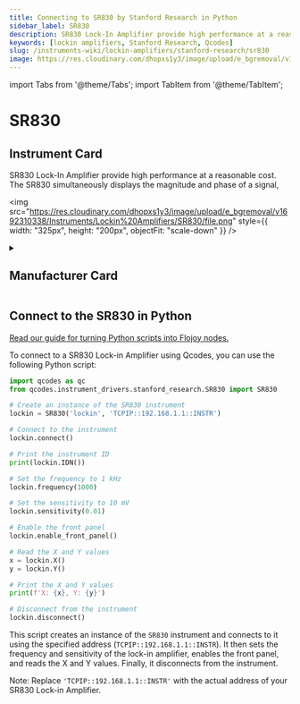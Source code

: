```yaml
---
title: Connecting to SR830 by Stanford Research in Python
sidebar_label: SR830
description: SR830 Lock-In Amplifier provide high performance at a reasonable cost. The SR830 simultaneously displays the magnitude and phase of a signal,
keywords: [lockin amplifiers, Stanford Research, Qcodes]
slug: /instruments-wiki/lockin-amplifiers/stanford-research/sr830
image: https://res.cloudinary.com/dhopxs1y3/image/upload/e_bgremoval/v1692310338/Instruments/Lockin%20Amplifiers/SR830/file.png
---
```


import Tabs from '@theme/Tabs';
import TabItem from '@theme/TabItem';

# SR830

## Instrument Card

<div className="flex">

<div>

SR830 Lock-In Amplifier provide high performance at a reasonable cost. The SR830 simultaneously displays the magnitude and phase of a signal,

</div>

<img src="https://res.cloudinary.com/dhopxs1y3/image/upload/e_bgremoval/v1692310338/Instruments/Lockin%20Amplifiers/SR830/file.png" style={{ width: "325px", height: "200px", objectFit: "scale-down" }} />

</div>

<details>
<summary><h2>Manufacturer Card</h2></summary>

<img src="https://res.cloudinary.com/dhopxs1y3/image/upload/e_bgremoval/v1692126012/Instruments/Vendor%20Logos/Stanford_Research.png" style={{ width: "100%", height: "170px",objectFit: "scale-down" }} />

Stanford Research Systems is a maker of general test and measurement instruments. The company was founded in 1980, is privately held, and is not affiliated with Stanford University. <a href="https://www.thinksrs.com/">Website</a>.

<ul>
  <li>Headquarters: USA</li>
  <li>Yearly Revenue (millions, USD): 25.0</li>
</ul>
</details>

## Connect to the SR830 in Python

[Read our guide for turning Python scripts into Flojoy nodes.](https://docs.flojoy.ai/custom-nodes/creating-custom-node/)
<Tabs>
<TabItem value="Qcodes" label="Qcodes">

To connect to a SR830 Lock-in Amplifier using Qcodes, you can use the following Python script:

```python
import qcodes as qc
from qcodes.instrument_drivers.stanford_research.SR830 import SR830

# Create an instance of the SR830 instrument
lockin = SR830('lockin', 'TCPIP::192.168.1.1::INSTR')

# Connect to the instrument
lockin.connect()

# Print the instrument ID
print(lockin.IDN())

# Set the frequency to 1 kHz
lockin.frequency(1000)

# Set the sensitivity to 10 mV
lockin.sensitivity(0.01)

# Enable the front panel
lockin.enable_front_panel()

# Read the X and Y values
x = lockin.X()
y = lockin.Y()

# Print the X and Y values
print(f'X: {x}, Y: {y}')

# Disconnect from the instrument
lockin.disconnect()
```

This script creates an instance of the `SR830` instrument and connects to it using the specified address (`TCPIP::192.168.1.1::INSTR`). It then sets the frequency and sensitivity of the lock-in amplifier, enables the front panel, and reads the X and Y values. Finally, it disconnects from the instrument.

Note: Replace `'TCPIP::192.168.1.1::INSTR'` with the actual address of your SR830 Lock-in Amplifier.

</TabItem>
</Tabs>